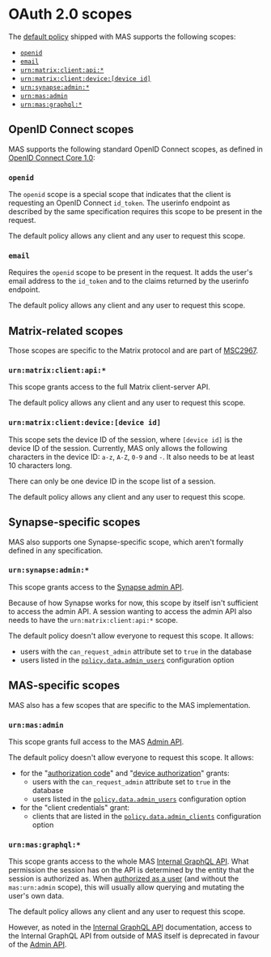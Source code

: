 # OAuth 2.0 scopes

The [default policy](../topics/policy.md#authorization-requests) shipped with MAS supports the following scopes:

 - [`openid`](#openid)
 - [`email`](#email)
 - [`urn:matrix:client:api:*`](#urnmatrixclientapi)
 - [`urn:matrix:client:device:[device id]`](#urnmatrixclientdevicedevice-id)
 - [`urn:synapse:admin:*`](#urnsynapseadmin)
 - [`urn:mas:admin`](#urnmasadmin)
 - [`urn:mas:graphql:*`](#urnmasgraphql)

## OpenID Connect scopes

MAS supports the following standard OpenID Connect scopes, as defined in [OpenID Connect Core 1.0]:

### `openid`

The `openid` scope is a special scope that indicates that the client is requesting an OpenID Connect `id_token`.
The userinfo endpoint as described by the same specification requires this scope to be present in the request.

The default policy allows any client and any user to request this scope.

### `email`

Requires the `openid` scope to be present in the request.
It adds the user's email address to the `id_token` and to the claims returned by the userinfo endpoint.

The default policy allows any client and any user to request this scope.

## Matrix-related scopes

Those scopes are specific to the Matrix protocol and are part of [MSC2967].

### `urn:matrix:client:api:*`

This scope grants access to the full Matrix client-server API.

The default policy allows any client and any user to request this scope.

### `urn:matrix:client:device:[device id]`

This scope sets the device ID of the session, where `[device id]` is the device ID of the session.
Currently, MAS only allows the following characters in the device ID: `a-z`, `A-Z`, `0-9` and `-`.
It also needs to be at least 10 characters long.

There can only be one device ID in the scope list of a session.

The default policy allows any client and any user to request this scope.

## Synapse-specific scopes

MAS also supports one Synapse-specific scope, which aren't formally defined in any specification.

### `urn:synapse:admin:*`

This scope grants access to the [Synapse admin API].

Because of how Synapse works for now, this scope by itself isn't sufficient to access the admin API.
A session wanting to access the admin API also needs to have the `urn:matrix:client:api:*` scope.

The default policy doesn't allow everyone to request this scope.
It allows:

- users with the `can_request_admin` attribute set to `true` in the database
- users listed in the [`policy.data.admin_users`](../reference/configuration.md#policy) configuration option

## MAS-specific scopes

MAS also has a few scopes that are specific to the MAS implementation.

### `urn:mas:admin`

This scope grants full access to the MAS [Admin API].

The default policy doesn't allow everyone to request this scope.
It allows:

- for the "[authorization code]" and "[device authorization]" grants:
  - users with the `can_request_admin` attribute set to `true` in the database
  - users listed in the [`policy.data.admin_users`](../reference/configuration.md#policy) configuration option
- for the "client credentials" grant:
  - clients that are listed in the [`policy.data.admin_clients`](../reference/configuration.md#policy) configuration option

### `urn:mas:graphql:*`

This scope grants access to the whole MAS [Internal GraphQL API].
What permission the session has on the API is determined by the entity that the session is authorized as.
When [authorized as a user](../topics/authorization.md#authorized-as-a-user-or-authorized-as-a-client) (and without the `mas:urn:admin` scope), this will usually allow querying and mutating the user's own data.

The default policy allows any client and any user to request this scope.

However, as noted in the [Internal GraphQL API] documentation, access to the Internal GraphQL API from outside of MAS itself is deprecated in favour of the [Admin API].

[authorization code]: ../topics/authorization.md#authorization-code-grant
[device authorization]: ../topics/authorization.md#device-authorization-grant
[Internal GraphQL API]: ../development/graphql.md
[Admin API]: ../topics/admin-api.md
[Synapse admin API]: https://element-hq.github.io/synapse/latest/usage/administration/admin_api/index.html
[OpenID Connect Core 1.0]: https://openid.net/specs/openid-connect-core-1_0.html
[MSC2967]: https://github.com/matrix-org/matrix-spec-proposals/pull/2967
